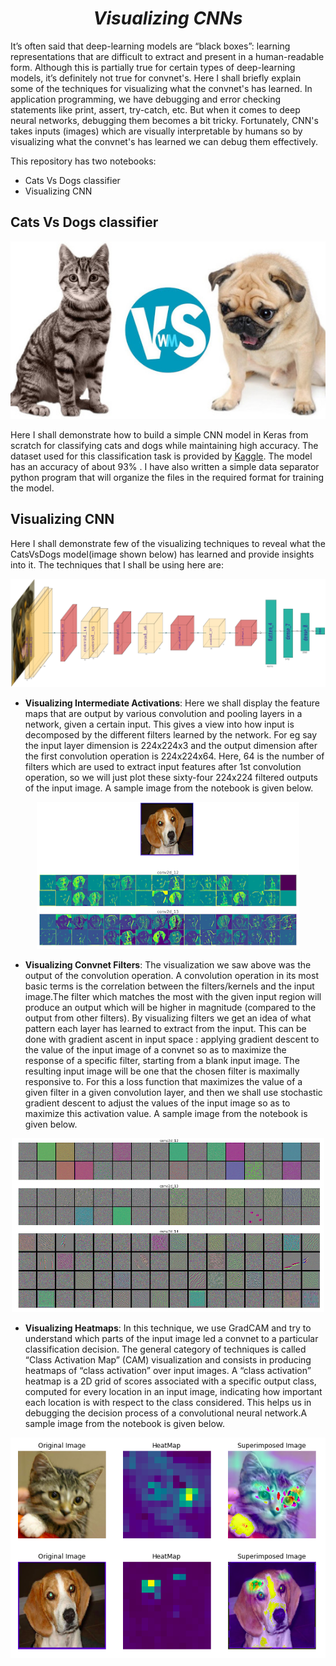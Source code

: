 # <div align='center'><i>Visualizing CNNs</i></div>

<div align='left'>It’s often said that deep-learning models are “black boxes”: learning representations that are difficult to extract and present in a human-readable form. Although this is partially true for certain types of deep-learning models, it’s definitely not true for convnet's. Here I shall briefly explain some of the techniques for visualizing what the convnet's has learned. In application programming, we have debugging and error checking statements like print, assert, try-catch, etc. But when it comes to deep neural networks, debugging them becomes a bit tricky. Fortunately, CNN's takes inputs (images) which are visually interpretable by humans so by visualizing what the convnet's has learned we can debug them effectively.</div>


<p></p>
<div align='left'>This repository has two notebooks:<div>

- Cats Vs Dogs classifier
- Visualizing CNN

## Cats Vs Dogs classifier
<p align='center'><img src=./Images/CvsD_s.jpg></p>
Here I shall demonstrate how to build a simple CNN model in Keras from scratch for classifying cats and dogs while maintaining high accuracy. The dataset used for this classification task is provided by  <a href="https://www.kaggle.com/c/dogs-vs-cats/data">Kaggle</a>. The model has an accuracy of about 93% . I have also written a simple data separator python program that will organize the files in the required format for training the model.

## Visualizing CNN

Here I shall demonstrate few of the visualizing techniques to reveal what the CatsVsDogs model(image shown below) has learned and provide insights into it. The techniques that I shall be using here are:
<p align='center'><img src=./Images/Model.png></p>

- <b>Visualizing Intermediate Activations</b>: Here we shall display the feature maps that are output by various convolution and pooling layers in a network, given a certain input. This gives a view into how input is decomposed by the different filters learned by the network. For eg say the input layer dimension is 224x224x3 and the output dimension after the first convolution operation is 224x224x64. Here, 64 is the number of filters which are used to extract input features after 1st convolution operation, so we will just plot these sixty-four 224x224 filtered outputs of the input image. A sample image from the notebook is given below.
<p align='center'><img src=./Images/VIAF1.png></p>

- <b>Visualizing Convnet Filters</b>: The visualization we saw above was the output of the convolution operation. A convolution operation in its most basic terms is the correlation between the filters/kernels and the input image.The filter which matches the most with the given input region will produce an output which will be higher in magnitude (compared to the output from other filters). By visualizing filters we get an idea of what pattern each layer has learned to extract from the input. This can be done with gradient ascent in input space : applying gradient descent to the value of the input image of a convnet so as to maximize the response of a specific filter, starting from a blank input image. The resulting input image will be one that the chosen filter is maximally responsive to. For this a loss function that maximizes the value of a
given filter in a given convolution layer, and then we shall use stochastic gradient descent to adjust the values of the input image so as to maximize this activation value. A sample image from the notebook is given below.
<p align='center'><img src=./Images/VCF.png></p>


- <b>Visualizing Heatmaps</b>: In this technique, we use GradCAM and try to understand which parts of the input image led a convnet to a particular classification decision. The general category of techniques is called “Class Activation Map” (CAM) visualization and consists in producing heatmaps of “class activation” over input images. A “class activation” heatmap is a 2D grid of scores associated with a specific output class, computed for every location in an input image, indicating how important each location is with respect to the class considered. This helps us in debugging the decision process of a convolutional neural network.A sample image from the notebook is given below.
<p align='center'><img src=./Images/VH.png></p>